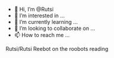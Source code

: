 - 👋 Hi, I’m @Rutsi
- 👀 I’m interested in ...
- 🌱 I’m currently learning ...
- 💞️ I’m looking to collaborate on ...
- 📫 How to reach me ...

<!---
Rutsi/Rutsi is a ✨ special ✨ repository because its `README.md` (this file) appears on your GitHub profile.
You can click the Preview link to take a look at your changes.
--->Rutsi/Rutsi Reebot on the roobots reading 
